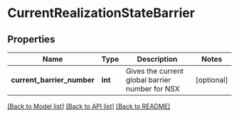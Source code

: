 # CurrentRealizationStateBarrier

## Properties
Name | Type | Description | Notes
------------ | ------------- | ------------- | -------------
**current_barrier_number** | **int** | Gives the current global barrier number for NSX | [optional] 

[[Back to Model list]](../README.md#documentation-for-models) [[Back to API list]](../README.md#documentation-for-api-endpoints) [[Back to README]](../README.md)

